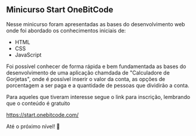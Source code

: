 ## Minicurso Start OneBitCode

Nesse minicurso foram apresentadas as bases do desenvolvimento web onde foi abordado os conhecimentos iniciais de: 

- HTML
- CSS
- JavaScript

Foi possível conhecer de forma rápida e bem fundamentada as bases do desenvolvimento de uma aplicação chamdada de "Calculadore de Gorjetas", onde é possível inserir o valor da conta, as opções de porcentagem a ser paga e a quantidade de pessoas que dividirão a conta.

Para aqueles que tiveram interesse segue o link para inscrição, lembrando que o conteúdo é gratuito

https://start.onebitcode.com/

Até o próximo nível! :rocket: